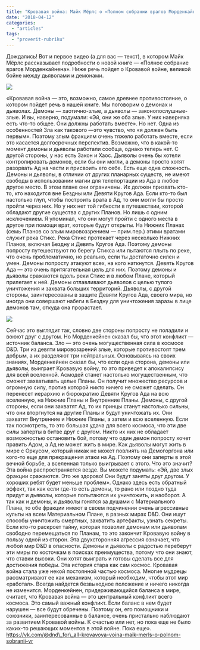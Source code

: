 ```yaml
---
title: "Кровавая война: Майк Мёрлс о «Полном собрании врагов Морденкайнена»"
date: "2018-04-12"
categories: 
  - "articles"
tags: 
  - "proverit-rubriku"
---
```


Дождались! Вот и первое видео (а для вас — текст), в котором Майк Мёрлс рассказывает подробности о новой книге — «Полное собрание врагов Морденкайнена». Ниже речь пойдет о Кровавой войне, великой бойне между дьяволами и демонами.

![](https://pp.userapi.com/c830308/v830308537/6b197/U1IXV9lUIBw.jpg)

«Кровавая война — это, возможно, самое древнее противостояние, о котором пойдет речь в нашей книге. Мы поговорим о демонах и дьяволах. Демоны — хаотично-злые, а дьяволы — законопослушные-злые. И вы, наверно, подумали: «Эй, они же оба злые. У них наверняка есть что-то общее. Они должны работать вместе». Но нет. Одна из особенностей Зла как такового —это чувство, что «я должен быть первым». Поэтому злым фракциям очень тяжело работать вместе, если это касается долгосрочных перспектив. Возможно, что в какой-то момент демоны и дьяволы работали сообща, однако теперь нет. С другой стороны, у нас есть Закон и Хаос. Дьяволы очень бы хотели контролировать демонов, если бы они могли, а демоны просто хотят разорвать Ад на части и присвоить его себе. Есть еще одна сложность. Демоны и дьяволы, в отличии от других планарных существ, не имеют свободы в использовании магии для телепортации из Ада в любое другое место. В этом плане они ограничены. Их должен призвать кто-то, кто находится вне Бездны или Девяти Кругов Ада. Если кто-то был настолько глуп, чтобы построить врата в Ад, то они могли бы просто пройти через них. Но у них нет той гибкости в путешествии, которой обладают другие существа с других Планов. Но лишь с одним исключением. Я упоминал, что они могут пройти с одного места в другое при помощи врат, которые будут открыты. На Нижних Планах (семь Планов со злым мировоззрением — прим.пер.) этими вратами служит река Стикс. Река Стикс протекает через несколько Нижних Планов, включая Бездну и Девять Кругов Ада. Поэтому демоны попросту путешествуют по берегу Стикса или пытаются плыть по реке, что очень проблематично, но реально, если ты достаточно силен и умен. Демоны попросту атакуют всех, на кого наткнутся. Девять Кругов Ада — это очень притягательная цель для них. Поэтому демоны и дьяволы сражаются вдоль реки Стикс и в любом Плане, который прилегает к ней. Демоны отлавливают дьяволов с целью тупого уничтожения и захвата больших территорий. Дьяволы, с другой стороны, заинтересованы в защите Девяти Кругов Ада, своего мира, но иногда они совершают набеги в Бездну для уничтожения заразы в лице демонов там, откуда она прорастает.

![](https://pp.userapi.com/c830308/v830308608/6da8a/hT86utGOhe8.jpg)

Сейчас это выглядит так, словно две стороны попросту не поладили и воюют друг с другом. Но Морденкейнен сказал бы, что этот конфликт — источник баланса. Зло — это очень могущественная сила в космосе D&D. Три из девяти мировоззрений злые, которые противостоят трем добрым, а их разделяют три нейтральных. Основываясь на своих знаниях, Морденкейнен сказал бы, что если одна сторона, демоны или дьяволы, выиграет Кровавую войну, то это приведет к апокалипсису для всей вселенной. Асмодей станет настолько могущественным, что сможет захватывать целые Планы. Он получит множество ресурсов и огромную силу, против которой никто ничего не сможет сделать. Он перенесет иерархию и бюрократию Девяти Кругов Ада на всю вселенную, на Нижние Планы и Внутренние Планы. Демоны, с другой стороны, если они захватят Ад, то их принцы станут настолько сильны, что они вторгнутся на другие Планы и будут уничтожать их. Они захватят Внутренние и Нижние Планы, а затем и всю вселенную. Если так посмотреть, то это большая удача для всего космоса, что эти две силы заперты в битве друг с другом. Никто их них не обладает возможностью остановить бой, потому что один демон попросту хочет править Адом, а Ад не может жить в мире. Как дьяволы могут жить в мире с Оркусом, который никак не может повлиять на Демогоргона или кого-то еще для прекращения атаки на Ад. Поэтому они заперты в этой вечной борьбе, а вселенная только выигрывает с этого. Что это значит? Эта война распространяется везде. Вы можете подумать: «Эй, две злых фракции сражаются. Это же здорово! Они будут заняты друг другом. У хороших ребят будет меньше проблем». Однако здесь есть обратный эффект, так как если где-то есть демоны, то рано или поздно туда придут и дьяволы, которые попытаются их уничтожить, и наоборот. А так как и демоны, и дьяволы гонятся за душами с Материального Плана, то обе фракции имеют в своем подчинении очень агрессивные культы на всем Материальном Плане, в разных мирах D&D. Они ищут способы уничтожить смертных, захватить артефакты, узнать секреты. Если кто-то раскроет тайну, которая позволит демонам или дьяволам свободно перемещаться по Планам, то это закончит Кровавую войну в пользу одной из сторон. Эта двухсторонняя агрессия означает, что любой мир D&D в опасности. Демоны и дьяволы с радостью переберут эти миры по косточкам в поисках преимущества, потому что они знают, что ставки высоки. Они хотят выиграть и готовы сделать все для достижения победы. Эта история стара как сам космос. Кровавая война стала уже некой постоянной частью космоса. Многие мудрецы рассматривают ее как механизм, который необходим, чтобы этот мир «работал». Всегда найдется безвыходное положение и ничего никогда не изменится. Морденкейнен, придерживающийся баланса в мире, считает, что Кровавая война — это центральный конфликт всего космоса. Это самый важный конфликт. Если баланс в нем будет нарушен — все будут обречены. Поэтому он, его помощники и союзники, заинтересованные в балансе, очень пристально наблюдают за развитием Кровавой войны. К счастью или нет, но пока еще не было каких-то решающих моментов в этой войне. Пока еще». https://vk.com/@dnd\_for\_all-krovavoya-voina-maik-merls-o-polnom-sobranii-vr
